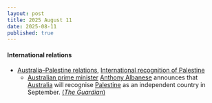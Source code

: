 ```yaml
---
layout: post
title: 2025 August 11
date: 2025-08-11
published: true
---
```



#### International relations

* [Australia–Palestine relations](https://en.wikipedia.org/wiki/Australia%E2%80%93Palestine_relations "Australia–Palestine relations"), [International recognition of Palestine](https://en.wikipedia.org/wiki/International_recognition_of_Palestine "International recognition of Palestine")
  * [Australian prime minister](https://en.wikipedia.org/wiki/Prime_Minister_of_Australia "Prime Minister of Australia") [Anthony Albanese](https://en.wikipedia.org/wiki/Anthony_Albanese "Anthony Albanese") announces that [Australia](https://en.wikipedia.org/wiki/Australia "Australia") will recognise [Palestine](https://en.wikipedia.org/wiki/Palestine "Palestine") as an independent country in September. [(*The Guardian*)](https://www.theguardian.com/australia-news/live/2025/aug/11/news-live-netanyahu-shameful-palestine-state-anthony-albanese-penny-wong-meteor-victoria-marles-papua-new-guinea-ntwnfb?CMP=share_btn_url&page=with%3Ablock-68995ecb8f08f4cafb5ad23f#block-68995ecb8f08f4cafb5ad23f)
